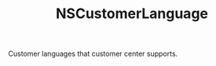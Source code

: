 ﻿---
uid: crmscript_ref_NSCustomerLanguage
title: NSCustomerLanguage
intellisense: Void.NSCustomerLanguage
keywords: NSCustomerLanguage
so.topic: reference
---

Customer languages that customer center supports.
